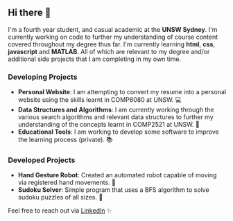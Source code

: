 ## Hi there 👋

I'm a fourth year student, and casual academic at the **UNSW Sydney**. I'm currently working on code to further my understanding of course content covered throughout my degree thus far. I'm currently learning **html**, **css**, **javascript** and **MATLAB**. All of which are relevant to my degree and/or additional side projects that I am completing in my own time. 

### Developing Projects
- **Personal Website**: I am attempting to convert my resume into a personal website using the skills learnt in COMP6080 at UNSW. 💻
- **Data Structures and Algorithms**: I am currently working through the various search algorithms and relevant data structures to further my understanding of the concepts learnt in COMP2521 at UNSW. 🔎
- **Educational Tools**: I am working to develop some software to improve the learning process (private). 📚

### Developed Projects
- **Hand Gesture Robot**: Created an automated robot capable of moving via registered hand movements. 🤖
- **Sudoku Solver**: Simple program that uses a BFS algorithm to solve sudoku puzzles of all sizes. 🧩

Feel free to reach out via [LinkedIn](https://www.linkedin.com/in/nathansivalingam) ✨

<!--
**nathansivalingam/nathansivalingam** is a ✨ _special_ ✨ repository because its `README.md` (this file) appears on your GitHub profile.

Here are some ideas to get you started:

- 🔭 I’m currently working on ...
- 🌱 I’m currently learning ...
- 👯 I’m looking to collaborate on ...
- 🤔 I’m looking for help with ...
- 💬 Ask me about ...
- 📫 How to reach me: ...
- 😄 Pronouns: ...
- ⚡ Fun fact: ...
-->
